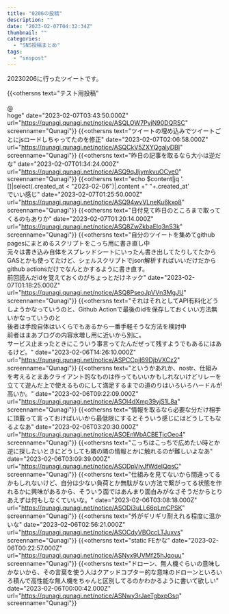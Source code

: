 ```yaml
---
title: "0206の投稿"
description: ""
date: "2023-02-07T04:32:34Z"
thumbnail: ""
categories:
  - "SNS投稿まとめ"
tags:
  - "snspost"
---
```

20230206に行ったツイートです。
<!--more-->
{{<othersns text="テスト用投稿&quot;<br/><br/>@<br/>hoge" date="2023-02-07T03:43:50.000Z" url="https://qunagi.qunagi.net/notice/ASQLOW7PvjN90DQRSC" screenname="Qunagi"}}
{{<othersns text="ツイートの埋め込みでツイートごとにjsロードしちゃってたのを修正" date="2023-02-07T02:06:58.000Z" url="https://qunagi.qunagi.net/notice/ASQCkV5ZXYQgalyDBI" screenname="Qunagi"}}
{{<othersns text="昨日の記事を取るなら大小は逆だな" date="2023-02-07T01:34:24.000Z" url="https://qunagi.qunagi.net/notice/ASQ9qJIjymkvuOCye0" screenname="Qunagi"}}
{{<othersns text="echo $content|jq &#39;.[]|select(.created_at &lt; &quot;2023-02-06&quot;)|.content +&quot; &quot;+.created_at&#39;<br/>でいい感じ" date="2023-02-07T01:25:50.000Z" url="https://qunagi.qunagi.net/notice/ASQ94wvVLneKu6kxo8" screenname="Qunagi"}}
{{<othersns text="日付見て昨日のところまで取ってくるのもありか" date="2023-02-07T01:20:14.000Z" url="https://qunagi.qunagi.net/notice/ASQ8ZwZkbaEIq3nS3k" screenname="Qunagi"}}
{{<othersns text="自分のツイートを集めてgithub pagesにまとめるスクリプトをこっち用に書き直し中<br/>元々は書き込み自体をスプレッドシートにいったん書き出してたりしてたからGASとかも使ってたけど、シェルスクリプトでjson解析すればいいだけだからgithub actionsだけでなんとかするように書き直す。<br/>前回読んだidを覚えておくのがちょっとだけネック" date="2023-02-07T01:18:25.000Z" url="https://qunagi.qunagi.net/notice/ASQ8PseoJpVVn3MgJU" screenname="Qunagi"}}
{{<othersns text="それはそれとしてAPI有料化どうしようかなっていうのと、Github Actionで最後のidを保存しておくいい方法無いかなっていうのと<br/>後者は手段自体はいくらでもあるから一番手軽そうな方法を検討中<br/>前者はまあブログの内容水増し用に近いから別に。<br/>サービス止まったときにこういう事言ってたんだぜって残すようでもあるにはあるけど。" date="2023-02-06T14:26:10.000Z" url="https://qunagi.qunagi.net/notice/ASPCCpjI69DjbVXCz2" screenname="Qunagi"}}
{{<othersns text="というかあれか、nostr、仕組みを考えるとまあクライアント的なものは作ってもいいかもしれないけどリレーを立てて遊んだ上で使えるものにして満足するまでの道のりはいろいろハードルが高いか。" date="2023-02-06T09:22:09.000Z" url="https://qunagi.qunagi.net/notice/ASOl4dXmp39yjS1L8a" screenname="Qunagi"}}
{{<othersns text="情報を取るなら必要な分だけ相手に頂戴って言っておけばいいから最低限にするとそういう感じにはどうしてもなるよなあ" date="2023-02-06T03:20:30.000Z" url="https://qunagi.qunagi.net/notice/ASOEnWbACBETjcOeo4" screenname="Qunagi"}}
{{<othersns text="こっちはこっちで広めたい時とか逆に探したいときにどうしても隣の隣の情報とかに触れるのが難しいよなあ" date="2023-02-06T03:09:39.000Z" url="https://qunagi.qunagi.net/notice/ASODpViyJfWdeIQqsC" screenname="Qunagi"}}
{{<othersns text="仕組みを見てないから間違ってるかもしれないけど、自分は少ない負荷とか無駄がない方法で繋がってる状態を作れるかに興味があるから、そういう面ではあんまり面白みがなさそうだからとりあえずは何もしなくていいな。" date="2023-02-06T03:08:18.000Z" url="https://qunagi.qunagi.net/notice/ASODi3uLL66pLmCPSK" screenname="Qunagi"}}
{{<othersns text="外がギリギリ耐えれる程度に温かいな" date="2023-02-06T02:56:21.000Z" url="https://qunagi.qunagi.net/notice/ASOCdyVBOccLTJuxvs" screenname="Qunagi"}}
{{<othersns text="static FEかな" date="2023-02-06T00:22:57.000Z" url="https://qunagi.qunagi.net/notice/ASNyx9UVMf25hJqouu" screenname="Qunagi"}}
{{<othersns text="ドローン、無人機ぐらいの意味しかないから、その言葉を使う人はクアッドコプター的な意味のドローンといろいろ積んで高性能な無人機をちゃんと区別してるのかわかるように書いて欲しい" date="2023-02-06T00:00:42.000Z" url="https://qunagi.qunagi.net/notice/ASNwy3rJaeTgbxpGsq" screenname="Qunagi"}}
